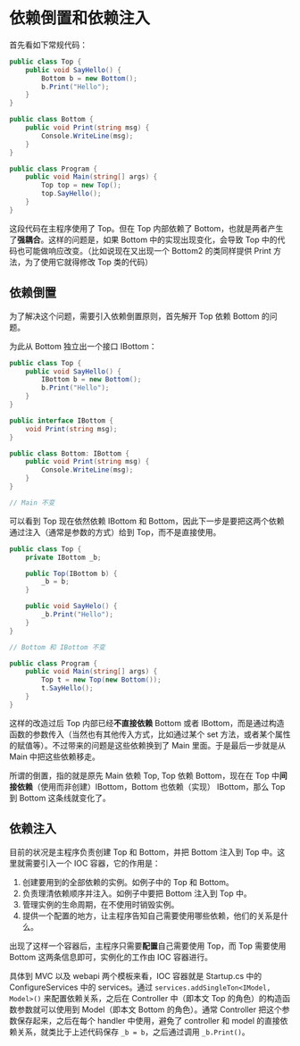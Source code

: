 # 依赖倒置和依赖注入

首先看如下常规代码：

```cs
public class Top {
    public void SayHello() {
        Bottom b = new Bottom();
        b.Print("Hello");
    }
}

public class Bottom {
    public void Print(string msg) {
        Console.WriteLine(msg);
    }
}

public class Program {
    public void Main(string[] args) {
        Top top = new Top();
        top.SayHello();
    }
}
```

这段代码在主程序使用了 Top。但在 Top 内部依赖了 Bottom，也就是两者产生了**强耦合**。这样的问题是，如果 Bottom 中的实现出现变化，会导致 Top 中的代码也可能做响应改变。（比如说现在又出现一个 Bottom2 的类同样提供 Print 方法，为了使用它就得修改 Top 类的代码）

## 依赖倒置

为了解决这个问题，需要引入依赖倒置原则，首先解开 Top 依赖 Bottom 的问题。

为此从 Bottom 独立出一个接口 IBottom：

```cs
public class Top {
    public void SayHello() {
        IBottom b = new Bottom();
        b.Print("Hello");
    }
}

public interface IBottom {
    void Print(string msg);
}

public class Bottom: IBottom {
    public void Print(string msg) {
        Console.WriteLine(msg);
    }
}

// Main 不变
```

可以看到 Top 现在依然依赖 IBottom 和 Bottom，因此下一步是要把这两个依赖通过注入（通常是参数的方式）给到 Top，而不是直接使用。

```cs
public class Top {
    private IBottom _b;

    public Top(IBottom b) {
        _b = b;
    }

    public void SayHelo() {
        _b.Print("Hello");
    }
}

// Bottom 和 IBottom 不变

public class Program {
    public void Main(string[] args) {
        Top t = new Top(new Bottom());
        t.SayHello();
    }
}
```

这样的改造过后 Top 内部已经**不直接依赖** Bottom 或者 IBottom，而是通过构造函数的参数传入（当然也有其他传入方式，比如通过某个 set 方法，或者某个属性的赋值等）。不过带来的问题是这些依赖换到了 Main 里面。于是最后一步就是从 Main 中把这些依赖移走。

所谓的倒置，指的就是原先 Main 依赖 Top, Top 依赖 Bottom，现在在 Top 中**间接依赖**（使用而非创建）IBottom，Bottom 也依赖（实现） IBottom，那么 Top 到 Bottom 这条线就变化了。

## 依赖注入

目前的状况是主程序负责创建 Top 和 Bottom，并把 Bottom 注入到 Top 中。这里就需要引入一个 IOC 容器，它的作用是：

1. 创建要用到的全部依赖的实例。如例子中的 Top 和 Bottom。
2. 负责理清依赖顺序并注入。如例子中要把 Bottom 注入到 Top 中。
3. 管理实例的生命周期，在不使用时销毁实例。
4. 提供一个配置的地方，让主程序告知自己需要使用哪些依赖，他们的关系是什么。

出现了这样一个容器后，主程序只需要**配置**自己需要使用 Top，而 Top 需要使用 Bottom 这两条信息即可，实例化的工作由 IOC 容器进行。

具体到 MVC 以及 webapi 两个模板来看，IOC 容器就是 Startup.cs 中的 ConfigureServices 中的 services。通过 `services.addSingleTon<IModel, Model>()` 来配置依赖关系，之后在 Controller 中（即本文 Top 的角色）的构造函数参数就可以使用到 Model（即本文 Bottom 的角色）。通常 Controller 把这个参数保存起来，之后在每个 handler 中使用，避免了 controller 和 model 的直接依赖关系，就类比于上述代码保存 `_b = b`，之后通过调用 `_b.Print()`。